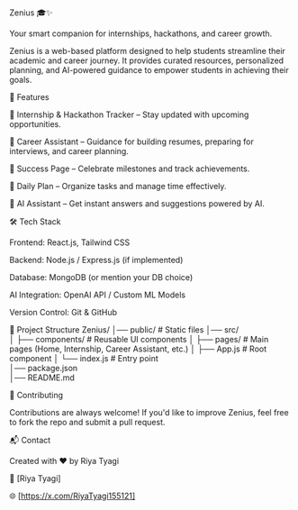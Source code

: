 Zenius 🎓✨

Your smart companion for internships, hackathons, and career growth.

Zenius is a web-based platform designed to help students streamline their academic and career journey. It provides curated resources, personalized planning, and AI-powered guidance to empower students in achieving their goals.

🚀 Features

📌 Internship & Hackathon Tracker – Stay updated with upcoming opportunities.

🎯 Career Assistant – Guidance for building resumes, preparing for interviews, and career planning.

🌟 Success Page – Celebrate milestones and track achievements.

📅 Daily Plan – Organize tasks and manage time effectively.

🤖 AI Assistant – Get instant answers and suggestions powered by AI.

🛠️ Tech Stack

Frontend: React.js, Tailwind CSS

Backend: Node.js / Express.js (if implemented)

Database: MongoDB (or mention your DB choice)

AI Integration: OpenAI API / Custom ML Models

Version Control: Git & GitHub






📂 Project Structure
Zenius/
│── public/              # Static files
│── src/  
│   ├── components/      # Reusable UI components
│   ├── pages/           # Main pages (Home, Internship, Career Assistant, etc.)
│   ├── App.js           # Root component
│   └── index.js         # Entry point  
│── package.json  
│── README.md  

🤝 Contributing

Contributions are always welcome! If you'd like to improve Zenius, feel free to fork the repo and submit a pull request.

📬 Contact

Created with ❤️ by Riya Tyagi

📧 [Riya Tyagi]

🌐 [https://x.com/RiyaTyagi155121]
